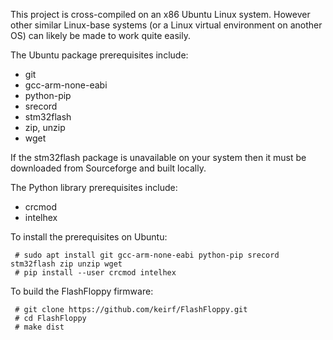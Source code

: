 This project is cross-compiled on an x86 Ubuntu Linux system. However
other similar Linux-base systems (or a Linux virtual environment on
another OS) can likely be made to work quite easily.

The Ubuntu package prerequisites include:
- git
- gcc-arm-none-eabi
- python-pip
- srecord
- stm32flash
- zip, unzip
- wget

If the stm32flash package is unavailable on your system then it must
be downloaded from Sourceforge and built locally.

The Python library prerequisites include:
- crcmod
- intelhex

To install the prerequisites on Ubuntu:
```
 # sudo apt install git gcc-arm-none-eabi python-pip srecord stm32flash zip unzip wget
 # pip install --user crcmod intelhex
```

To build the FlashFloppy firmware:
```
 # git clone https://github.com/keirf/FlashFloppy.git
 # cd FlashFloppy
 # make dist
```
